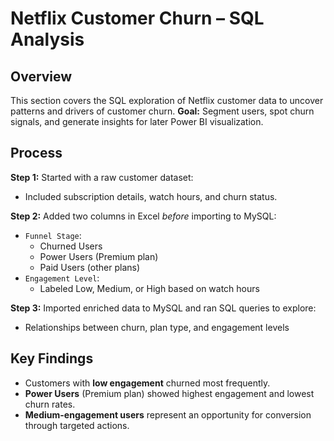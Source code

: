 # Netflix Customer Churn – SQL Analysis

## Overview
This section covers the SQL exploration of Netflix customer data to uncover patterns and drivers of customer churn.
**Goal:** Segment users, spot churn signals, and generate insights for later Power BI visualization.

## Process
**Step 1:** Started with a raw customer dataset:
  - Included subscription details, watch hours, and churn status.

**Step 2:** Added two columns in Excel *before* importing to MySQL:
  - `Funnel Stage`: 
    - Churned Users
    - Power Users (Premium plan)
    - Paid Users (other plans)
  - `Engagement Level`: 
    - Labeled Low, Medium, or High based on watch hours

**Step 3:** Imported enriched data to MySQL and ran SQL queries to explore:
  - Relationships between churn, plan type, and engagement levels

## Key Findings
- Customers with **low engagement** churned most frequently.
- **Power Users** (Premium plan) showed highest engagement and lowest churn rates.
- **Medium-engagement users** represent an opportunity for conversion through targeted actions.
